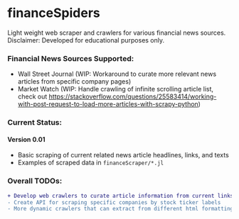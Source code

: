 # financeSpiders
Light weight web scraper and crawlers for various financial news sources.
Disclaimer: Developed for educational purposes only.

### Financial News Sources Supported:
- Wall Street Journal (WIP: Workaround to curate more relevant news articles from specific company pages)
- Market Watch (WIP: Handle crawling of infinite scrolling article list, check out https://stackoverflow.com/questions/25583414/working-with-post-request-to-load-more-articles-with-scrapy-python)

### Current Status:
#### Version 0.01
- Basic scraping of current related news article headlines, links, and texts
- Examples of scraped data in `financeScraper/*.jl`

### Overall TODOs:
```diff
+ Develop web crawlers to curate article information from current links
- Create API for scraping specific companies by stock ticker labels
- More dynamic crawlers that can extract from different html formatting
```

